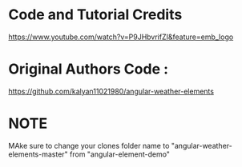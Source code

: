 # Code and Tutorial Credits
https://www.youtube.com/watch?v=P9JHbvrifZI&feature=emb_logo

# Original Authors Code : 
https://github.com/kalyan11021980/angular-weather-elements

# NOTE
MAke sure to change your clones folder name to  "angular-weather-elements-master" from "angular-element-demo"
